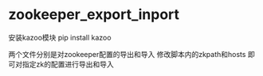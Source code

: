# zookeeper_export_inport
安装kazoo模块
pip install kazoo

两个文件分别是对zookeeper配置的导出和导入
修改脚本内的zkpath和hosts 即可对指定zk的配置进行导出和导入
